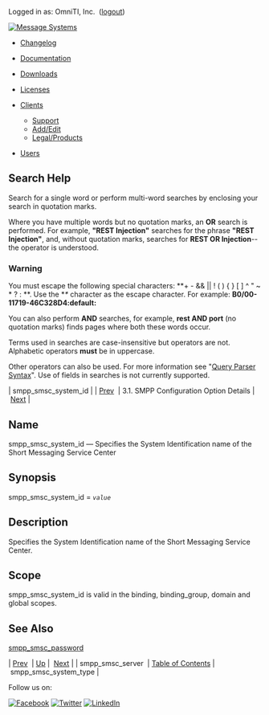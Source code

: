 Logged in as: OmniTI, Inc.  ([logout](https://support.messagesystems.com/logout.php))

[![Message Systems](https://support.messagesystems.com/images/ms-white205.png)](https://support.messagesystems.com/start.php) 

*   [Changelog](https://support.messagesystems.com/start.php?show=changelog)
*   [Documentation](https://support.messagesystems.com/docs/)
*   [Downloads](https://support.messagesystems.com/start.php)

*   [Licenses](https://support.messagesystems.com/license_summary.php)
*   <a href="">Clients</a>
    *   [Support](https://support.messagesystems.com/cs.php)
    *   [Add/Edit](https://support.messagesystems.com/edit_client.php)
    *   [Legal/Products](https://support.messagesystems.com/edit_products.php)
*   [Users](https://support.messagesystems.com/edit_customer.php)

## Search Help

Search for a single word or perform multi-word searches by enclosing your search in quotation marks.

Where you have multiple words but no quotation marks, an **OR** search is performed. For example, **"REST Injection"** searches for the phrase **"REST Injection"**, and, without quotation marks, searches for **REST OR Injection**--the operator is understood.

### Warning

You must escape the following special characters: **+ - && || ! ( ) { } [ ] ^ " ~ * ? : \**. Use the **\** character as the escape character. For example: **B0/00-11719-46C328D4\:default\:**

You can also perform **AND** searches, for example, **rest AND port** (no quotation marks) finds pages where both these words occur.

Terms used in searches are case-insensitive but operators are not. Alphabetic operators **must** be in uppercase.

Other operators can also be used. For more information see "[Query Parser Syntax](https://lucene.apache.org/core/old_versioned_docs/versions/3_0_0/queryparsersyntax.html)". Use of fields in searches is not currently supported.

| smpp_smsc_system_id |
| [Prev](mobility.conf.smpp_smsc_server.php)  | 3.1. SMPP Configuration Option Details |  [Next](mobility.conf.smpp_smsc_system_type.php) |

<a name="mobility.conf.smpp_smsc_system_id"></a>
## Name

smpp_smsc_system_id — Specifies the System Identification name of the Short Messaging Service Center

## Synopsis

smpp_smsc_system_id = *`value`*

<a name="idp2186032"></a>
## Description

Specifies the System Identification name of the Short Messaging Service Center.

<a name="idp2187904"></a>
## Scope

smpp_smsc_system_id is valid in the binding, binding_group, domain and global scopes.

<a name="idp2189792"></a>
## See Also

[smpp_smsc_password](mobility.conf.smpp_smsc_password.php "smpp_smsc_password")

| [Prev](mobility.conf.smpp_smsc_server.php)  | [Up](mobility.smpp.options.php#mobility.conf) |  [Next](mobility.conf.smpp_smsc_system_type.php) |
| smpp_smsc_server  | [Table of Contents](index.php) |  smpp_smsc_system_type |

Follow us on:

[![Facebook](https://support.messagesystems.com/images/icon-facebook.png)](http://www.facebook.com/messagesystems) [![Twitter](https://support.messagesystems.com/images/icon-twitter.png)](http://twitter.com/#!/MessageSystems) [![LinkedIn](https://support.messagesystems.com/images/icon-linkedin.png)](http://www.linkedin.com/company/message-systems)